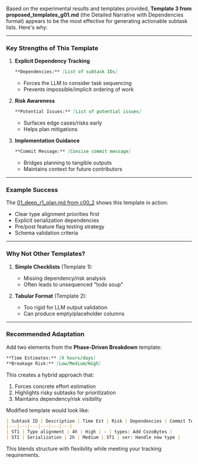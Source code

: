Based on the experimental results and templates provided, **Template 3 from proposed_templates_g01.md** (the Detailed Narrative with Dependencies format) appears to be the most effective for generating actionable subtask lists. Here's why:

---

### **Key Strengths of This Template**
1. **Explicit Dependency Tracking**
   ```markdown
   **Dependencies:** [List of subtask IDs]
   ```
   - Forces the LLM to consider task sequencing
   - Prevents impossible/implicit ordering of work

2. **Risk Awareness**
   ```markdown
   **Potential Issues:** [List of potential issues]
   ```
   - Surfaces edge cases/risks early
   - Helps plan mitigations

3. **Implementation Guidance**
   ```markdown
   **Commit Message:** [Concise commit message]
   ```
   - Bridges planning to tangible outputs
   - Maintains context for future contributors

---

### **Example Success**
The [01_deep_r1_plan.md from c00_2](ai_workflow/experiments/completed/checkbox/data/c00_2/full_task/01_deep_r1_plan.md) shows this template in action:
- Clear type alignment priorities first
- Explicit serialization dependencies
- Pre/post feature flag testing strategy
- Schema validation criteria

---

### **Why Not Other Templates?**
1. **Simple Checklists** (Template 1):
   - Missing dependency/risk analysis
   - Often leads to unsequenced "todo soup"

2. **Tabular Format** (Template 2):
   - Too rigid for LLM output validation
   - Can produce empty/placeholder columns

---

### **Recommended Adaptation**
Add two elements from the **Phase-Driven Breakdown** template:
```markdown
**Time Estimates:** [X hours/days]
**Breakage Risk:** [Low/Medium/High]
```

This creates a hybrid approach that:
1. Forces concrete effort estimation
2. Highlights risky subtasks for prioritization
3. Maintains dependency/risk visibility

Modified template would look like:
```markdown
| Subtask ID | Description | Time Est | Risk | Dependencies | Commit Template |
|---|---|---|---|---|---|
| ST1 | Type alignment | 4h | High | - | types: Add CozoBytes |
| ST2 | Serialization | 2h | Medium | ST1 | ser: Handle new type |
```

This blends structure with flexibility while meeting your tracking requirements.
